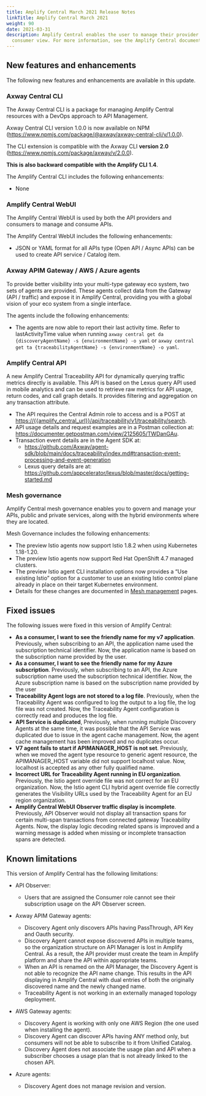 ```yaml
---
title: Amplify Central March 2021 Release Notes
linkTitle: Amplify Central March 2021
weight: 90
date: 2021-03-31
description: Amplify Central enables the user to manage their provider /
  consumer view. For more information, see the Amplify Central documentation.
---
```

## New features and enhancements

The following new features and enhancements are available in this update.

### Axway Central CLI

The Axway Central CLI is a package for managing Amplify Central resources with a DevOps approach to API Management.

Axway Central CLI version 1.0.0 is now available on NPM (<https://www.npmjs.com/package/@axway/axway-central-cli/v/1.0.0>).

The CLI extension is compatible with the Axway CLI **version 2.0** (<https://www.npmjs.com/package/axway/v/2.0.0>).

**This is also backward compatible with the Amplify CLI 1.4**.

The Amplify Central CLI includes the following enhancements:

* None

### Amplify Central WebUI

The Amplify Central WebUI is used by both the API providers and consumers to manage and consume APIs.

The Amplify Central WebUI includes the following enhancements:  

* JSON or YAML format for all APIs type (Open API / Async APIs) can be used to create API service / Catalog item.

### Axway APIM Gateway / AWS / Azure agents

To provide better visibility into your multi-type gateway eco system, two sets of agents are provided. These agents collect data from the Gateway (API / traffic) and expose it in Amplify Central, providing you with a global vision of your eco system from a single interface.

The agents include the following enhancements:

* The agents are now able to report their last activity time. Refer to lastActivityTime value when running `axway central get da {discoveryAgentName} -s {environmentName} -o yaml` or `axway central get ta {traceabilityAgentName} -s {environmentName} -o yaml`.

### Amplify Central API

A new Amplify Central Traceability API for dynamically querying traffic metrics directly is available. This API is based on the Lexus query API used in mobile analytics and can be used to retrieve raw metrics for API usage, return codes, and call graph details. It provides filtering and aggregation on any transaction attribute.

* The API requires the Central Admin role to access and is a POST at <https://{{amplify_central_url}}/api/traceability/v1/traceability/search>.
* API usage details and request examples are in a Postman collection at: <https://documenter.getpostman.com/view/2125605/TWDanGAu>.
* Transaction event details are in the Agent SDK at:
    * <https://github.com/Axway/agent-sdk/blob/main/docs/traceability/index.md#transaction-event-processing-and-event-generation>
    * Lexus query details are at: <https://github.com/appcelerator/lexus/blob/master/docs/getting-started.md>

### Mesh governance

Amplify Central mesh governance enables you to govern and manage your APIs, public and private services, along with the hybrid environments where they are located.

Mesh Governance includes the following enhancements:

* The preview Istio agents now support Istio 1.8.2 when using Kubernetes 1.18-1.20.
* The preview Istio agents now support Red Hat OpenShift 4.7 managed clusters.
* The preview Istio agent CLI installation options now provides a “Use existing Istio” option for a customer to use an existing Istio control plane already in place on their target Kubernetes environment.
* Details for these changes are documented in [Mesh management](/docs/connect_manage_environ/mesh_management/) pages.

## Fixed issues

The following issues were fixed in this version of Amplify Central:

* **As a consumer, I want to see the friendly name for my v7 application**. Previously, when subscribing to an API, the application name used the subscription technical identifier. Now, the application name is based on the subscription name provided by the user.
* **As a consumer, I want to see the friendly name for my Azure subscription**. Previously, when subscribing to an API, the Azure subscription name used the subscription technical identifier. Now, the Azure subscription name is based on the subscription name provided by the user
* **Traceability Agent logs are not stored to a log file**. Previously, when the Traceability Agent was configured to log the output to a log file, the log file was not created. Now, the Traceability Agent configuration is correctly read and produces the log file.
* **API Service is duplicated**, Previously, when running multiple Discovery Agents at the same time, it was possible that the API Service was duplicated due to issue in the agent cache management. Now, the agent cache management has been improved and no duplicates occur.
* **V7 agent fails to start if APIMANAGER_HOST is not set**. Previously, when we moved the agent type resource to generic agent resource, the APIMANAGER_HOST variable did not support localhost value. Now, localhost is accepted as any other fully qualified name.
* **Incorrect URL for Traceability Agent running in EU organization**. Previously, the Istio agent override file was not correct for an EU organization. Now, the Istio agent CLI hybrid agent override file correctly generates the Visibility URLs used by the Traceability Agent for an EU region organization.
* **Amplify Central WebUI Observer traffic display is incomplete**. Previously, API Observer would not display all transaction spans for certain multi-span transactions from connected gateway Traceability Agents. Now, the display logic decoding related spans is improved and a warning message is added when missing or incomplete transaction spans are detected.

## Known limitations

This version of Amplify Central has the following limitations:

* API Observer:

    * Users that are assigned the Consumer role cannot see their subscription usage on the API Observer screen.

* Axway APIM Gateway agents:

    * Discovery Agent only discovers APIs having PassThrough, API Key and Oauth security.
    * Discovery Agent cannot expose discovered APIs in multiple teams, so the organization structure on API Manager is lost in Amplify Central. As a result, the API provider must create the team in Amplify platform and share the API within appropriate teams.
    * When an API is renamed on the API Manager, the Discovery Agent is not able to recognize the API name change. This results in the API displaying in Amplify Central with dual entries of both the originally discovered name and the newly changed name.
    * Traceability Agent is not working in an externally managed topology deployment.

* AWS Gateway agents:

    * Discovery Agent is working with only one AWS Region (the one used when installing the agent).
    * Discovery Agent can discover APIs having ANY method only, but consumers will not be able to subscribe to it from Unified Catalog.
    * Discovery Agent does not associate the usage plan and API when a subscriber chooses a usage plan that is not already linked to the chosen API.

* Azure agents:

    * Discovery Agent does not manage revision and version.
